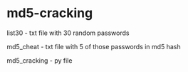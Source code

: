 # md5-cracking

list30 - txt file with 30 random passwords 

md5_cheat - txt file with 5 of those passwords in md5 hash

md5_cracking - py file 
